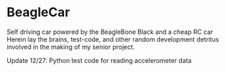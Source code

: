 BeagleCar
=========

Self driving car powered by the BeagleBone Black and a cheap RC car
Herein lay the brains, test-code, and other random development detritus involved in the making of my senior project.

Update 12/27: Python test code for reading accelerometer data


